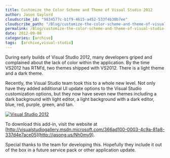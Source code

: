 ```yaml
---
title: Customize the Color Scheme and Theme of Visual Studio 2012
author: Jason Gaylord
cloudscribe_id: "9834577c-b1f9-4615-a452-533f4b30b7ee"
cloudscribe_path: "/Blog/customize-the-color-scheme-and-theme-of-visual-studio-2012"
permalink: /Blog/customize-the-color-scheme-and-theme-of-visual-studio-2012
date: 2012-09-08
categories: [archive]
tags:  [archive,visual-studio]
---
```


During early builds of Visual Studio 2012, many developers griped and complained about the lack of color within the application. By the time VS2012 has RTM’d, two themes shipped with VS2012. There is a light theme and a dark theme.

Recently, the Visual Studio team took this to a whole new level. Not only have they added additional UI update options to the Visual Studio customization options, but they now have seven new themes including a dark background with light editor, a light background with a dark editor, blue, red, purple, green, and tan.

[![Visual Studio 2012](https://cdn.jasongaylord.com/images/2012/09/07/screenshot_2.png "Visual Studio 2012")](https://cdn.jasongaylord.com/images/2012/09/07/screenshot_2.png)

To download this add-in, visit the website at [http://visualstudiogallery.msdn.microsoft.com/366ad100-0003-4c9a-81a8-337d4e7ace05](http://jasong.us/Nh0my9).

Special thanks to the team for developing this. Hopefully they include it out of the box in a future service pack or other application update.